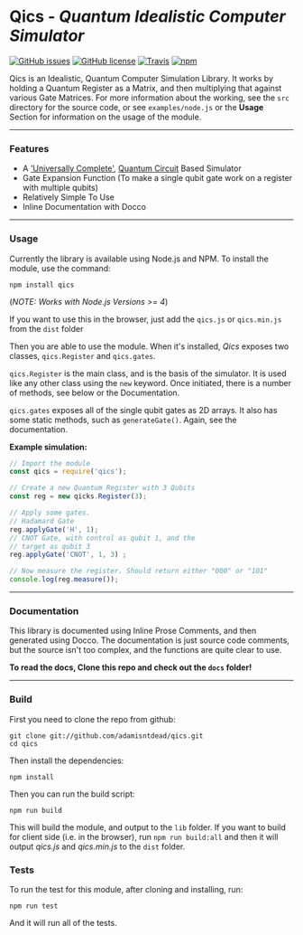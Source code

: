 # Qics - _Quantum Idealistic Computer Simulator_

[![GitHub issues](https://img.shields.io/github/issues/adamisntdead/qics.svg)](https://github.com/adamisntdead/qics/issues)
[![GitHub license](https://img.shields.io/badge/license-Apache%202-blue.svg)](https://raw.githubusercontent.com/adamisntdead/qics/master/LICENSE)
[![Travis](https://img.shields.io/travis/adamisntdead/qics.svg)](https://travis-ci.org/adamisntdead/qics)
[![npm](https://img.shields.io/npm/v/qics.svg)](https://www.npmjs.com/package/qics)

Qics is an Idealistic, Quantum Computer Simulation Library.
It works by holding a Quantum Register as a Matrix,
and then multiplying that against various
Gate Matrices.
For more information about the working,
see the `src` directory for the source code,
or see `examples/node.js` or the __Usage__ Section for information
on the usage of the module.

***

### Features
* A ['Universally Complete'](https://en.wikipedia.org/wiki/Quantum_gate#Universal_quantum_gates),  [Quantum Circuit](https://en.wikipedia.org/wiki/Quantum_circuit) Based Simulator
* Gate Expansion Function (To make a single qubit gate work on a register with multiple qubits)
* Relatively Simple To Use
* Inline Documentation with Docco

***

### Usage
Currently the library is available using Node.js and NPM.
To install the module, use the command:
```shell
npm install qics
```
(_NOTE: Works with Node.js Versions >= 4_)

If you want to use this in the browser, just add the `qics.js` or `qics.min.js`
from the `dist` folder

Then you are able to use the module.
When it's installed, _Qics_ exposes two classes,
`qics.Register` and `qics.gates`.

`qics.Register` is the main class, and is the basis of
the simulator.
It is used like any other class using the `new` keyword.
Once initiated, there is a number of methods, see below or
the Documentation.

`qics.gates` exposes all of the single qubit gates as 2D arrays.
It also has some static methods, such as `generateGate()`.
Again, see the documentation.

__Example simulation:__
```javascript
// Import the module
const qics = require('qics');

// Create a new Quantum Register with 3 Qubits
const reg = new qicks.Register(3);

// Apply some gates.
// Hadamard Gate
reg.applyGate('H', 1);
// CNOT Gate, with control as qubit 1, and the
// target as qubit 3
reg.applyGate('CNOT', 1, 3) ;

// Now measure the register. Should return either "000" or "101"
console.log(reg.measure());
```

***

### Documentation

This library is documented using Inline Prose Comments, and then generated using Docco.
The documentation is just source code comments, but the source isn't too complex, and the functions
are quite clear to use.

__To read the docs, Clone this repo and check out the `docs` folder!__
***

### Build
First you need to clone the repo from github:
```shell
git clone git://github.com/adamisntdead/qics.git
cd qics
```

Then install the dependencies:
```shell
npm install
```
Then you can run the build script:
```shell
npm run build
```
This will build the module, and output to the `lib` folder.
If you want to build for client side (i.e. in the browser), run
`npm run build:all` and then it will output _qics.js_ and _qics.min.js_ to the `dist` folder.

### Tests
To run the test for this module, after cloning and installing,
run:
```shell
npm run test
```
And it will run all of the tests.
